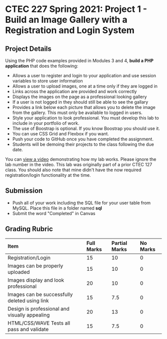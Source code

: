 # CTEC 227 Spring 2021: Project 1 - Build an Image Gallery with a Registration and Login System

## Project Details

Using the PHP code examples provided in Modules 3 and 4, **build a PHP application** that does the following:

- Allows a user to register and login to your application and use session variables to store user information
- Allows a user to upload images, one at a time only if they are logged in
- Links across the application are provided and work correctly
- Displays the images on the page as a professional looking gallery
- If a user is not logged in they should still be able to see the gallary
- Provides a link below each picture that allows you to delete the image from the gallery. This must only be available to logged in users.
- Style your application to look professional. You must develop this lab to include in your portfolio of work.
- The use of Boostrap is optional. If you know Boostrap you should use it.
- You can use CSS Grid and Flexbox if you want.
- Push your code to GitHub once you have completed the assignment.
- Students will be demoing their projects to the class following the due date.

You can [view a video](https://www.youtube.com/watch?v=t2V_8czWuxM) demonstrating how my lab works. Please ignore the lab number in the video. This lab was originally part of a prior CTEC 127 class. You should also note that mine didn't have the now required registration/login functionality at the time.

## Submission

- Push all of your work including the SQL file for your user table from MySQL. Place this file in a folder named **sql**
- Submit the word "Completed" in Canvas

## Grading Rubric

| Item                                          | Full Marks | Partial Marks | No Marks |
| :-------------------------------------------- | :--------- | :------------ | :------- |
| Registration/Login                            | 15         | 10            | 0        |
| Images can be properly uploaded               | 15         | 10            | 0        |
| Images display and look professional          | 20         | 10            | 0        |
| Images can be successfully deleted using link | 15         | 7.5           | 0        |
| Design is professional and visually appealing | 20         | 13            | 0        |
| HTML/CSS/WAVE Tests all pass and validate     | 15         | 7.5           | 0        |
